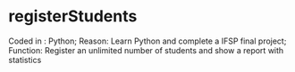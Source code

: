 # registerStudents
Coded in : Python; Reason: Learn Python and complete a IFSP final project; Function:  Register an unlimited number of students and show a report with statistics
